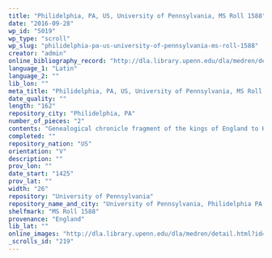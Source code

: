 ```yaml
---
title: "Philidelphia, PA, US, University of Pennsylvania, MS Roll 1588"
date: "2016-09-28"
wp_id: "5019"
wp_type: "scroll"
wp_slug: "philidelphia-pa-us-university-of-pennsylvania-ms-roll-1588"
creator: "admin"
online_bibliography_record: "http://dla.library.upenn.edu/dla/medren/detail.html?id=MEDREN_4934331"
language_1: "Latin"
language_2: ""
lib_lon: ""
meta_title: "Philidelphia, PA, US, University of Pennsylvania, MS Roll 1588"
date_quality: ""
length: "162"
repository_city: "Philidelphia, PA"
number_of_pieces: "2"
contents: "Genealogical chronicle fragment of the kings of England to Kimbelinus and Arvigarus."
completed: ""
repository_nation: "US"
orientation: "V"
description: ""
prov_lon: ""
date_start: "1425"
prov_lat: ""
width: "26"
repository: "University of Pennsylvania"
repository_name_and_city: "University of Pennsylvania, Philidelphia PA US"
shelfmark: "MS Roll 1588"
provenance: "England"
lib_lat: ""
online_images: "http://dla.library.upenn.edu/dla/medren/detail.html?id=MEDREN_4934331"
_scrolls_id: "219"
---
```




